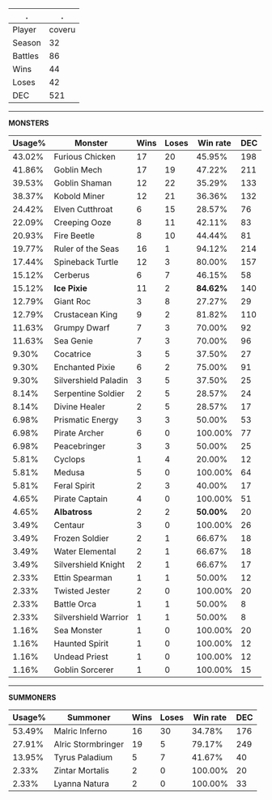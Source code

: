 .|.
|-|-
Player|coveru
Season|32
Battles|86
Wins|44
Loses|42
DEC|521

---
**MONSTERS**

Usage%|Monster|Wins|Loses|Win rate|DEC|
-|-|-|-|-|-|
43.02%|Furious Chicken|17|20|45.95%|198|
41.86%|Goblin Mech|17|19|47.22%|211|
39.53%|Goblin Shaman|12|22|35.29%|133|
38.37%|Kobold Miner|12|21|36.36%|132|
24.42%|Elven Cutthroat|6|15|28.57%|76|
22.09%|Creeping Ooze|8|11|42.11%|83|
20.93%|Fire Beetle|8|10|44.44%|81|
19.77%|Ruler of the Seas|16|1|94.12%|214|
17.44%|Spineback Turtle|12|3|80.00%|157|
15.12%|Cerberus|6|7|46.15%|58|
15.12%|**Ice Pixie**|11|2|**84.62%**|140|
12.79%|Giant Roc|3|8|27.27%|29|
12.79%|Crustacean King|9|2|81.82%|110|
11.63%|Grumpy Dwarf|7|3|70.00%|92|
11.63%|Sea Genie|7|3|70.00%|96|
9.30%|Cocatrice|3|5|37.50%|27|
9.30%|Enchanted Pixie|6|2|75.00%|91|
9.30%|Silvershield Paladin|3|5|37.50%|25|
8.14%|Serpentine Soldier|2|5|28.57%|24|
8.14%|Divine Healer|2|5|28.57%|17|
6.98%|Prismatic Energy|3|3|50.00%|53|
6.98%|Pirate Archer|6|0|100.00%|77|
6.98%|Peacebringer|3|3|50.00%|25|
5.81%|Cyclops|1|4|20.00%|12|
5.81%|Medusa|5|0|100.00%|64|
5.81%|Feral Spirit|2|3|40.00%|17|
4.65%|Pirate Captain|4|0|100.00%|51|
4.65%|**Albatross**|2|2|**50.00%**|20|
3.49%|Centaur|3|0|100.00%|26|
3.49%|Frozen Soldier|2|1|66.67%|18|
3.49%|Water Elemental|2|1|66.67%|18|
3.49%|Silvershield Knight|2|1|66.67%|17|
2.33%|Ettin Spearman|1|1|50.00%|12|
2.33%|Twisted Jester|2|0|100.00%|20|
2.33%|Battle Orca|1|1|50.00%|8|
2.33%|Silvershield Warrior|1|1|50.00%|8|
1.16%|Sea Monster|1|0|100.00%|20|
1.16%|Haunted Spirit|1|0|100.00%|12|
1.16%|Undead Priest|1|0|100.00%|12|
1.16%|Goblin Sorcerer|1|0|100.00%|15|

---
**SUMMONERS**

Usage%|Summoner|Wins|Loses|Win rate|DEC|
-|-|-|-|-|-|
53.49%|Malric Inferno|16|30|34.78%|176|
27.91%|Alric Stormbringer|19|5|79.17%|249|
13.95%|Tyrus Paladium|5|7|41.67%|40|
2.33%|Zintar Mortalis|2|0|100.00%|20|
2.33%|Lyanna Natura|2|0|100.00%|33|
